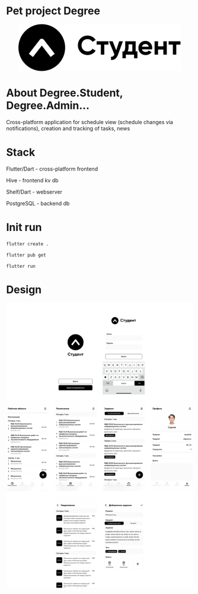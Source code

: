 

# Pet project Degree

<p align="center">
  <img src="for_readme/logo.svg" />
</p>

# About Degree.Student, Degree.Admin...

Cross-platform application for schedule view (schedule changes via notifications), creation and tracking of tasks, news

# Stack

Flutter/Dart - cross-platform frontend 

Hive - frontend kv db

Shelf/Dart - webserver

PostgreSQL - backend db

# Init run

```
flutter create .
```

```
flutter pub get
```

```
flutter run
```
# Design

<p align="center">
  <img src="for_readme/design.png" />
</p>